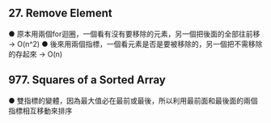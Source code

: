## 27. Remove Element
●  原本用兩個for迴圈，一個看有沒有要移除的元素，另一個把後面的全部往前移 -> O(n^2)
●  後來用兩個指標，一個看元素是否是要被移除的，另一個把不需移除的存起來 -> O(n)

## 977. Squares of a Sorted Array
● 雙指標的變體，因為最大值必在最前或最後，所以利用最前面和最後面的兩個指標相互移動來排序
